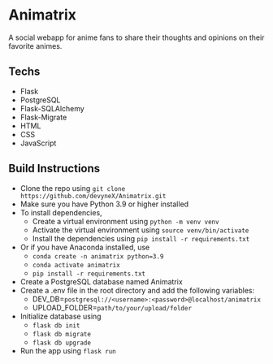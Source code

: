 # Animatrix

A social webapp for anime fans to share their thoughts and opinions on their favorite animes.

## Techs
- Flask
- PostgreSQL
- Flask-SQLAlchemy
- Flask-Migrate
- HTML
- CSS
- JavaScript


## Build Instructions
- Clone the repo using ```git clone https://github.com/devyneX/Animatrix.git```
- Make sure you have Python 3.9 or higher installed
- To install dependencies,
    - Create a virtual environment using ```python -m venv venv```
    - Activate the virtual environment using ```source venv/bin/activate```
    - Install the dependencies using ```pip install -r requirements.txt```
- Or if you have Anaconda installed, use
    - ```conda create -n animatrix python=3.9```
    - ```conda activate animatrix```
    - ```pip install -r requirements.txt```
- Create a PostgreSQL database named Animatrix
- Create a .env file in the root directory and add the following variables:
    - DEV_DB=`postgresql://<username>:<password>@localhost/animatrix`
    - UPLOAD_FOLDER=`path/to/your/upload/folder`
- Initialize database using 
    - ```flask db init```
    - ```flask db migrate```
    - ```flask db upgrade```
- Run the app using ```flask run```
